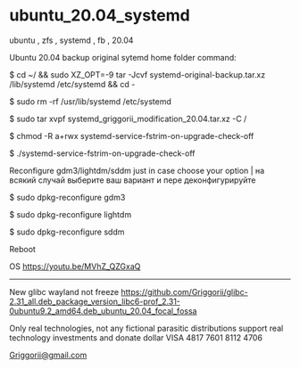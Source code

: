# ubuntu_20.04_systemd
ubuntu , zfs , systemd , fb , 20.04

Ubuntu 20.04 backup original sytemd home folder command:

$ cd ~/ && sudo XZ_OPT=-9 tar -Jcvf systemd-original-backup.tar.xz /lib/systemd /etc/systemd && cd -

$ sudo rm -rf /usr/lib/systemd /etc/systemd

$ sudo tar xvpf systemd_griggorii_modification_20.04.tar.xz -C /

$ chmod -R a+rwx systemd-service-fstrim-on-upgrade-check-off

$ ./systemd-service-fstrim-on-upgrade-check-off

Reconfigure gdm3/lightdm/sddm just in case choose your option | на всякий случай выберите ваш вариант и пере деконфигурируйте

$ sudo dpkg-reconfigure gdm3

$ sudo dpkg-reconfigure lightdm

$ sudo dpkg-reconfigure sddm

Reboot

OS https://youtu.be/MVhZ_QZGxaQ
_______________________________________________________________________________________________________________________________________________________________

New glibc wayland not freeze https://github.com/Griggorii/glibc-2.31_all.deb_package_version_libc6-prof_2.31-0ubuntu9.2_amd64.deb_ubuntu_20.04_focal_fossa

Only real technologies, not any fictional parasitic distributions support real technology investments and donate dollar VISA 4817 7601 8112 4706

Griggorii@gmail.com
